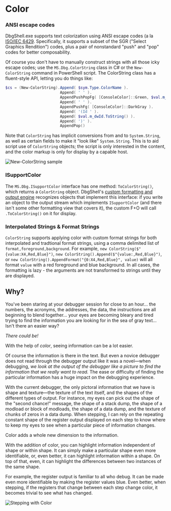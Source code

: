 # Color

### ANSI escape codes
DbgShell.exe supports text colorization using ANSI escape codes (a la [ISO/IEC
6429](http://en.wikipedia.org/wiki/ISO/IEC_6429). Specifically, it supports a subset of
the SGR ("Select Graphics Rendition") codes, plus a pair of nonstandard "push" and "pop"
codes for better composability.

Of course you don't have to manually construct strings with all those icky escape codes;
use the `MS.Dbg.ColorString` class in C# or the `New-ColorString` command in PowerShell
script. The ColorString class has a fluent-style API, letting you do things like:

```powershell
$cs = (New-ColorString).Append( $sym.Type.ColorName ).
                        Append( ' ' ).
                        AppendPushPopFg( [ConsoleColor]::Green, $val.m_friendlyName ).
                        Append( ' ' ).
                        AppendPushFg( [ConsoleColor]::DarkGray ).
                        Append( '(Id ' ).
                        Append( $val.m_dwId.ToString() ).
                        Append( ')' ).
                        AppendPop()
```

Note that `ColorString` has implicit conversions from and to `System.String`, as well as
certain fields to make it "look like" `System.String`. This is to aid script use of
`ColorString` objects; the script is only interested in the content, and the color markup
is only for display by a capable host.


![New-ColorString sample](screenshot_color.png)

### ISupportColor
The `MS.Dbg.ISupportColor` interface has one method: `ToColorString()`, which returns a
`ColorString` object. DbgShell's [custom formatting and output
engine](CustomFormattingEngine.md) recognizes objects that implement this interface: if
you write an object to the output stream which implements `ISupportColor` (and there isn't
some other formatting view that covers it), the custom F+O will call `.ToColorString()` on
it for display.

### Interpolated Strings & Format Strings
`ColorString` supports applying color with custom format strings for both interpolated and tradtional format strings, using a comma delimited list of `format,foreground,background`. For example, `new ColorString($"{value:X4,Red,Blue}")`, `new ColorString().Append($"{value:,Red,Blue}")`, or `new ColorString().AppendFormat("{0:X4,Red,Blue}", value)` will all format `value` with a red foreground and blue background. In all cases, the formatting is lazy - the arguments are not transformed to strings until they are displayed.

## Why?

You've been staring at your debugger session for close to an hour... the numbers, the
acronyms, the addresses, the data, the instructions are all beginning to blend together...
your eyes are becoming bleary and tired trying to find the information you are looking for
in the sea of gray text...  Isn't there an easier way?

*There could be!*

With the help of _color_, seeing information can be a lot easier.

Of course the information is there in the text. But even a novice debugger does not read
through the debugger output like it was a novel&mdash;when debugging, *we look at the
output of the debugger like a picture to find the information that we really want to
read.* The ease or difficulty of finding the particular information has a huge impact on
the debugging experience.

With the current debugger, the only pictoral information that we have is shape and
texture&mdash;the texture of the text itself, and the shapes of the different types of
output. For instance, my eyes can pick out the shape of the "second chance!" message, the
shape of a stack dump, the shape of a modload or block of modloads, the shape of a data
dump, and the texture of chunks of zeros in a data dump. When stepping, I can rely on the
repeating constant shape of the register output displayed on each step to know where to
keep my eyes to see when a particular piece of information changes.

Color adds a whole new dimension to the information.

With the addition of color, you can highlight information independent of shape or within
shape. It can simply make a particular shape even more identifiable, or, even better, it
can highlight information within a shape. On top of that, even, it can highlight the
differences between two instances of the same shape.

For example, the register output is familiar to all who debug. It can be made even more
identifiable by making the register values blue. Even better, when stepping, if the
registers that change between each step change color, it becomes trivial to see what has
changed.

![Stepping with Color](screenshot_stepping.png)


